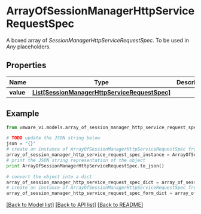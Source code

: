 # ArrayOfSessionManagerHttpServiceRequestSpec

A boxed array of *SessionManagerHttpServiceRequestSpec*. To be used in *Any* placeholders. 

## Properties
Name | Type | Description | Notes
------------ | ------------- | ------------- | -------------
**value** | [**List[SessionManagerHttpServiceRequestSpec]**](SessionManagerHttpServiceRequestSpec.md) |  | 

## Example

```python
from vmware_vi.models.array_of_session_manager_http_service_request_spec import ArrayOfSessionManagerHttpServiceRequestSpec

# TODO update the JSON string below
json = "{}"
# create an instance of ArrayOfSessionManagerHttpServiceRequestSpec from a JSON string
array_of_session_manager_http_service_request_spec_instance = ArrayOfSessionManagerHttpServiceRequestSpec.from_json(json)
# print the JSON string representation of the object
print ArrayOfSessionManagerHttpServiceRequestSpec.to_json()

# convert the object into a dict
array_of_session_manager_http_service_request_spec_dict = array_of_session_manager_http_service_request_spec_instance.to_dict()
# create an instance of ArrayOfSessionManagerHttpServiceRequestSpec from a dict
array_of_session_manager_http_service_request_spec_form_dict = array_of_session_manager_http_service_request_spec.from_dict(array_of_session_manager_http_service_request_spec_dict)
```
[[Back to Model list]](../README.md#documentation-for-models) [[Back to API list]](../README.md#documentation-for-api-endpoints) [[Back to README]](../README.md)


